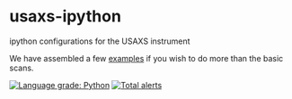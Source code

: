 # usaxs-ipython
ipython configurations for the USAXS instrument

We have assembled a few [examples](/examples) if you wish to do more than the basic scans.

[![Language grade: Python](https://img.shields.io/lgtm/grade/python/g/APS-USAXS/ipython-usaxs.svg?logo=lgtm&logoWidth=18)](https://lgtm.com/projects/g/APS-USAXS/ipython-usaxs/context:python)
[![Total alerts](https://img.shields.io/lgtm/alerts/g/APS-USAXS/ipython-usaxs.svg?logo=lgtm&logoWidth=18)](https://lgtm.com/projects/g/APS-USAXS/ipython-usaxs/alerts/)
